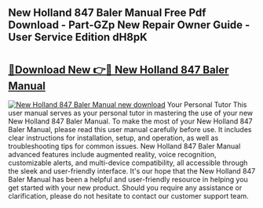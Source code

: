 ## New Holland 847 Baler Manual Free Pdf Download - Part-GZp New Repair Owner Guide - User Service Edition dH8pK

# <h2><a href="http://bc57940.oget.top/?id=New+Holland+847+Baler+Manual">🔗Download New 👉🔴 New Holland 847 Baler Manual</a></h2>

[![New Holland 847 Baler Manual new download](https://i.imgur.com/5g1atiW.png)](http://bc57940.oget.top/?id=New+Holland+847+Baler+Manual)
Your Personal Tutor This user manual serves as your personal tutor in mastering the use of your new New Holland 847 Baler Manual. To make the most of your New Holland 847 Baler Manual, please read this user manual carefully before use. It includes clear instructions for installation, setup, and operation, as well as troubleshooting tips for common issues. New Holland 847 Baler Manual advanced features include augmented reality, voice recognition, customizable alerts, and multi-device compatibility, all accessible through the sleek and user-friendly interface. It's our hope that the New Holland 847 Baler Manual has been a helpful and user-friendly resource in helping you get started with your new product. Should you require any assistance or clarification, please do not hesitate to contact our customer support team.
